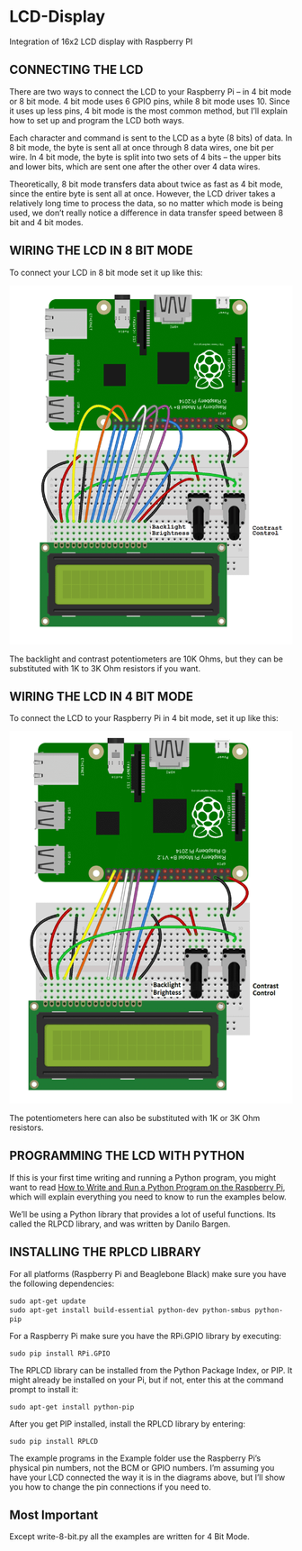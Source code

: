 # LCD-Display
Integration of 16x2 LCD display with Raspberry PI


## CONNECTING THE LCD
There are two ways to connect the LCD to your Raspberry Pi – in 4 bit mode or 8 bit mode. 4 bit mode uses 6 GPIO pins, while 8 bit mode uses 10. Since it uses up less pins, 4 bit mode is the most common method, but I’ll explain how to set up and program the LCD both ways.

Each character and command is sent to the LCD as a byte (8 bits) of data. In 8 bit mode, the byte is sent all at once through 8 data wires, one bit per wire. In 4 bit mode, the byte is split into two sets of 4 bits – the upper bits and lower bits, which are sent one after the other over 4 data wires.

Theoretically, 8 bit mode transfers data about twice as fast as 4 bit mode, since the entire byte is sent all at once. However, the LCD driver takes a relatively long time to process the data, so no matter which mode is being used, we don’t really notice a difference in data transfer speed between 8 bit and 4 bit modes.


## WIRING THE LCD IN 8 BIT MODE
To connect your LCD in 8 bit mode set it up like this:

<img src="https://github.com/HarryKT/LCD-Display/blob/main/images/Raspberry-Pi-LCD-8-Bit-Mode-Connection-Diagram-768x1024.png" alt="Wiring for 8 Bit Mode" />

The backlight and contrast potentiometers are 10K Ohms, but they can be substituted with 1K to 3K Ohm resistors if you want.


## WIRING THE LCD IN 4 BIT MODE
To connect the LCD to your Raspberry Pi in 4 bit mode, set it up like this:

<img src="https://github.com/HarryKT/LCD-Display/blob/main/images/Raspberry-Pi-LCD-4-bit-mode-719x1024.png" alt="Wiring for 4 Bit Mode" />

The potentiometers here can also be substituted with 1K or 3K Ohm resistors.

## PROGRAMMING THE LCD WITH PYTHON
If this is your first time writing and running a Python program, you might want to read <a href="https://www.circuitbasics.com/?p=214283" target="_blank">How to Write and Run a Python Program on the Raspberry Pi</a>, which will explain everything you need to know to run the examples below.

We’ll be using a Python library that provides a lot of useful functions. Its called the RLPCD library, and was written by Danilo Bargen.


## INSTALLING THE RPLCD LIBRARY

For all platforms (Raspberry Pi and Beaglebone Black) make sure you have the following dependencies:
````
sudo apt-get update
sudo apt-get install build-essential python-dev python-smbus python-pip
````

For a Raspberry Pi make sure you have the RPi.GPIO library by executing:
````
sudo pip install RPi.GPIO
````

The RPLCD library can be installed from the Python Package Index, or PIP. It might already be installed on your Pi, but if not, enter this at the command prompt to install it:
````
sudo apt-get install python-pip
````

After you get PIP installed, install the RPLCD library by entering:
````
sudo pip install RPLCD
````

The example programs in the Example folder use the Raspberry Pi’s physical pin numbers, not the BCM or GPIO numbers. I’m assuming you have your LCD connected the way it is in the diagrams above, but I’ll show you how to change the pin connections if you need to.

## Most Important
Except write-8-bit.py all the examples are written for 4 Bit Mode.
